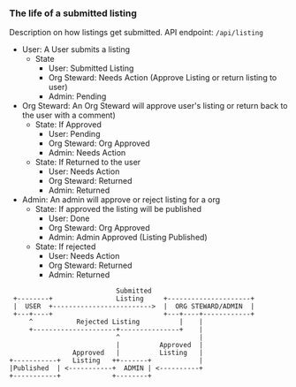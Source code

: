 ### The life of a submitted listing
Description on how listings get submitted. API endpoint: ````/api/listing````

* User: A User submits a listing    
  * State    
    * User: Submitted Listing    
    * Org Steward: Needs Action (Approve Listing or return listing to user)    
    * Admin: Pending    
* Org Steward: An Org Steward will approve user's listing or return back to the user with a comment)    
  * State: If Approved    
    * User: Pending    
    * Org Steward: Org Approved    
    * Admin: Needs Action    
  * State: If Returned to the user    
    * User: Needs Action    
    * Org Steward: Returned    
    * Admin: Returned    
* Admin: An admin will approve or reject listing for a org    
  * State: If approved the listing will be published   
    * User: Done    
    * Org Steward: Org Approved    
    * Admin: Admin Approved (Listing Published)    
  * State: If rejected    
    * User: Needs Action    
    * Org Steward: Returned   
    * Admin: Returned    

````
                           Submitted
 +--------+                Listing     +---------------------+
 |  USER  +------------------------->  |  ORG STEWARD/ADMIN  |
 +---+----+                            +---+----+------------+
     ^           Rejected Listing          |    |
     +---------------------+---------------+    |
                           ^                    |
                           |          Approved  |
                Approved   |          Listing   |
+-----------+   Listing   ++-------+            |
|Published  | <-----------+  ADMIN | <----------+
+-----------+             +--------+
````
